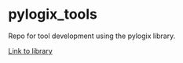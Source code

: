 # pylogix_tools
Repo for tool development using the pylogix library. 

[Link to library](https://github.com/dmroeder/pylogix)
